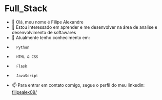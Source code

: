# Full_Stack

- 👋 Olá, meu nome é Filipe Alexandre
- 👀 Estou interessado em aprender e me desenvolver na área de analise e desenvolvimento de softawares
- 🌱 Atualmente tenho conhecimento em:
-       Python
-       HTML & CSS
-       Flask
-       JavaScript
- 📫 Para entrar em contato comigo, segue o perfil do meu linkedin: [filipealex08/](https://www.linkedin.com/in/filipealex08/)

<!---
Filipe-Alex08/Filipe-Alex08 is a ✨ special ✨ repository because its `README.md` (this file) appears on your GitHub profile.
You can click the Preview link to take a look at your changes.
--->
